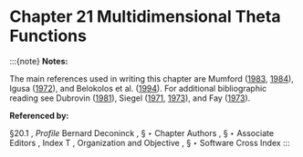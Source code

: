 # Chapter 21 Multidimensional Theta Functions

:::{note}
**Notes:**

The main references used in writing this chapter are Mumford ([1983](./bib/M.html#bib1681 "Tata Lectures on Theta. I"), [1984](./bib/M.html#bib1682 "Tata Lectures on Theta. II")), Igusa ([1972](./bib/I.html#bib1121 "Theta Functions")), and Belokolos et al. ([1994](./bib/B.html#bib232 "Algebro-geometric Approach to Nonlinear Integrable Problems")). For additional bibliographic reading see Dubrovin ([1981](./bib/D.html#bib685 "Theta functions and non-linear equations")), Siegel ([1971](./bib/S.html#bib2078 "Topics in Complex Function Theory. Vol. II: Automorphic Functions and Abelian Integrals"), [1973](./bib/S.html#bib2079 "Topics in Complex Function Theory. Vol. III: Abelian Functions and Modular Functions of Several Variables")), and Fay ([1973](./bib/F.html#bib778 "Theta Functions on Riemann Surfaces")).

**Referenced by:**

§20.1 , *Profile* Bernard Deconinck , § ‣ Chapter Authors , § ‣ Associate Editors , Index T , Organization and Objective , § ‣ Software Cross Index
:::

